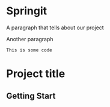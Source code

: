 Springit
===

A paragraph that tells about our project

Another paragraph

```
This is some code
```
# Project title

## Getting Start